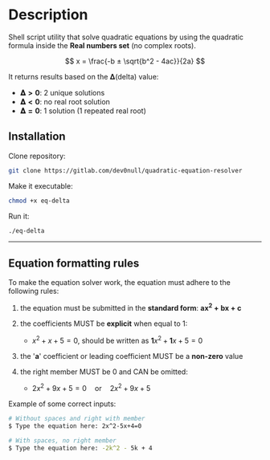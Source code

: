 # Description
Shell script utility that solve quadratic equations by using the quadratic formula inside the **Real numbers set** (no complex roots).

$$
x = \frac{-b ± \sqrt{b^2 - 4ac}}{2a}
$$

It returns results based on the 𝚫(delta) value:
- $\boldsymbol{𝚫 > 0}$: 2 unique solutions
- $\boldsymbol{𝚫 < 0}$: no real root solution
- $\boldsymbol{𝚫 = 0}$: 1 solution (1 repeated real root)

## Installation
Clone repository:
```sh
git clone https://gitlab.com/dev0null/quadratic-equation-resolver
```
Make it executable:

```sh
chmod +x eq-delta
```

Run it:

```sh
./eq-delta
```
---
## Equation formatting rules
To make the equation solver work, the equation must adhere to the following rules:

1. the equation must be submitted in the **standard form**: $\mathbf{ax^2 + bx + c}$

2. the coefficients MUST be **explicit** when equal to 1:
    - $x^2 + x + 5 = 0$, should be written as $\mathbf1x^2 + \mathbf1x + 5 = 0$

3. the '$\mathbf a$' coefficient or leading coefficient MUST be a **non-zero** value

4. the right member MUST be 0 and CAN be omitted:
    - $2x^2 + 9x + 5 = 0\quad \text{or} \quad2x^2 + 9x + 5$ 

Example of some correct inputs:
```sh
# Without spaces and right with member
$ Type the equation here: 2x^2-5x+4=0

# With spaces, no right member
$ Type the equation here: -2k^2 - 5k + 4
```